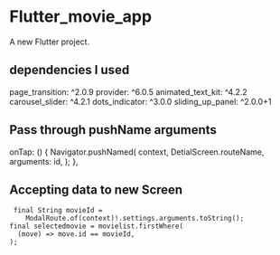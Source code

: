 # Flutter_movie_app

A new Flutter project.

## dependencies I used

 page_transition: ^2.0.9
  provider: ^6.0.5
  animated_text_kit: ^4.2.2
  carousel_slider: ^4.2.1
  dots_indicator: ^3.0.0
  sliding_up_panel: ^2.0.0+1
## Pass through pushName arguments
 onTap: () {
          Navigator.pushNamed(
            context,
            DetialScreen.routeName,
            arguments: id,
          );
        },
  
  ## Accepting data to new Screen
     final String movieId =
        ModalRoute.of(context)!.settings.arguments.toString();
    final selectedmovie = movielist.firstWhere(
      (move) => move.id == movieId,
    );
